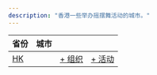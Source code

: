 ```yaml
---
description: "香港一些举办摇摆舞活动的城市。"
---
```


| 省份 | 城市 | | |
| --- | --- | --- | --- |
| [HK](by_city.md#hk) | | [+ 组织](https://github.com/swingdance/orgs/issues/new?assignees=&labels=add+org&projects=&template=02-add_entity.yml&title=%5Bzh_HK%5D%20Add%20Org%3A%20%3CName%3E&region=zh_HK&province=HK&city=HK) | [+ 活动](https://github.com/swingdance/events/issues/new?assignees=&labels=add+event&projects=&template=02-add_entity.yml&title=%5B2024%2Fzh_HK%5D%20Add%20Event%3A%20%3CName%3E&region=zh_HK&province=HK&city=HK&org_id=&date_starts=2024-&date_ends=2024-) |
